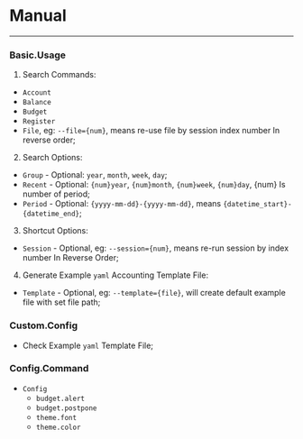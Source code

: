 # Manual

---

### Basic.Usage


1. Search Commands:

- `Account`
- `Balance`
- `Budget`
- `Register`
- `File`, eg: `--file={num}`, means re-use file by session index number In reverse order;

2. Search Options:

- `Group` - Optional: `year`, `month`, `week`, `day`;
- `Recent` - Optional: `{num}year`, `{num}month`, `{num}week`, `{num}day`, {num} Is number of period;
- `Period` - Optional: `{yyyy-mm-dd}-{yyyy-mm-dd}`, means `{datetime_start}-{datetime_end}`;

3. Shortcut Options:

- `Session` - Optional, eg: `--session={num}`, means re-run session by index number In Reverse Order;

4. Generate Example `yaml` Accounting Template File:

- `Template` - Optional, eg: `--template={file}`, will create default example file with set file path;


### Custom.Config

- Check Example `yaml` Template File;


### Config.Command

- `Config`
  - `budget.alert`
  - `budget.postpone`
  - `theme.font`
  - `theme.color`

